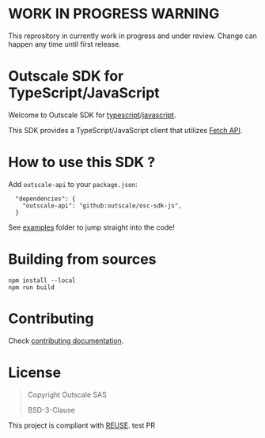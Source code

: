 # WORK IN PROGRESS WARNING

This reprository in currently work in progress and under review. Change can happen any time until first release.

# Outscale SDK for TypeScript/JavaScript

Welcome to Outscale SDK for [typescript](https://www.typescriptlang.org/)/[javascript](https://en.wikipedia.org/wiki/JavaScript).

This SDK provides a TypeScript/JavaScript client that utilizes [Fetch API](https://fetch.spec.whatwg.org/). 

# How to use this SDK ?

Add `outscale-api` to your `package.json`:

```
  "dependencies": {
    "outscale-api": "github:outscale/osc-sdk-js",
  }
```

See [examples](examples/) folder to jump straight into the code!

# Building from sources

```
npm install --local
npm run build
```

# Contributing

Check [contributing documentation](CONTRIBUTING.md).

# License

> Copyright Outscale SAS
>
> BSD-3-Clause

This project is compliant with [REUSE](https://reuse.software/).
test PR
